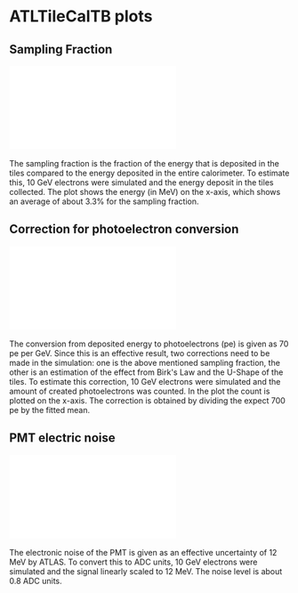 # ATLTileCalTB plots

## Sampling Fraction

![[PDF](./sampling_fraction.pdf)](./sampling_fraction.pdf)

The sampling fraction is the fraction of the energy that is deposited in the tiles compared to the
energy deposited in the entire calorimeter. To estimate this, 10 GeV electrons were simulated and
the energy deposit in the tiles collected. The plot shows the energy (in MeV) on the x-axis, which
shows an average of about 3.3% for the sampling fraction.

## Correction for photoelectron conversion

![[PDF](./pe_conversion_correction.pdf)](./pe_conversion_correction.pdf)

The conversion from deposited energy to photoelectrons (pe) is given as 70 pe per GeV. Since this
is an effective result, two corrections need to be made in the simulation: one is the above
mentioned sampling fraction, the other is an estimation of the effect from Birk's Law and the
U-Shape of the tiles. To estimate this correction, 10 GeV electrons were simulated and the amount
of created photoelectrons was counted. In the plot the count is plotted on the x-axis. The
correction is obtained by dividing the expect 700 pe by the fitted mean.

## PMT electric noise

![[PDF](./pmt_noise.pdf)](./pmt_noise.pdf)

The electronic noise of the PMT is given as an effective uncertainty of 12 MeV by ATLAS. To convert
this to ADC units, 10 GeV electrons were simulated and the signal linearly scaled to 12 MeV. The
noise level is about 0.8 ADC units.
